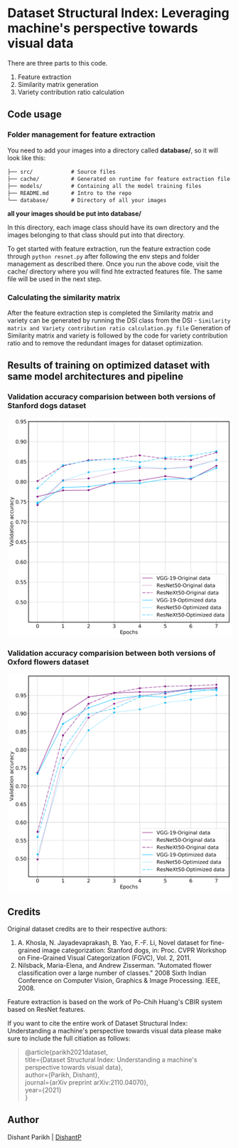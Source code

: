 # Dataset Structural Index: Leveraging machine's perspective towards visual data

There are three parts to this code.
1. Feature extraction
2. Similarity matrix generation
3. Variety contribution ratio calculation

## Code usage

### Folder management for feature extraction
You need to add your images into a directory called __database/__, so it will look like this:

    ├── src/            # Source files
    ├── cache/          # Generated on runtime for feature extraction file
    ├── models/         # Containing all the model training files
    ├── README.md       # Intro to the repo
    └── database/       # Directory of all your images

__all your images should be put into database/__

In this directory, each image class should have its own directory and the images belonging to that class should put into that directory.

To get started with feature extraction, run the feature extraction code through ```python resnet.py``` after following the env steps and folder management as described there. 
Once you run the above code, visit the cache/ directory where you will find hte extracted features file. The same file will be used in the next step.

### Calculating the similarity matrix

After the feature extraction step is completed the Similarity matrix and variety can be generated by running the DSI class from the DSI - ```Similarity matrix and Variety contribution ratio calculation.py file``` 
Generation of Similarity matrix and variety is followed by the code for variety contribution ratio and to remove the redundant images for dataset optimization.

## Results of training on optimized dataset with same model architectures and pipeline

### Validation accuracy comparision between both versions of Stanford dogs dataset
<img src="/images/figure3-1.png" width="700">

### Validation accuracy comparision between both versions of Oxford flowers dataset
<img src="/images/figure7-1.png" width="700">

## Credits

Original dataset credits are to their respective authors:
1. A. Khosla, N. Jayadevaprakash, B. Yao, F.-F. Li, Novel dataset for fine-grained image categorization: Stanford dogs, in: Proc. CVPR Workshop
on Fine-Grained Visual Categorization (FGVC), Vol. 2, 2011.
2. Nilsback, Maria-Elena, and Andrew Zisserman. "Automated flower classification over a large number of classes." 2008 Sixth Indian Conference on Computer Vision, Graphics & Image Processing. IEEE, 2008.

Feature extraction is based on the work of Po-Chih Huang's CBIR system based on ResNet features.

If you want to cite the entire work of Dataset Structural Index: Understanding a machine's perspective towards visual data please make sure to include the full citiation as follows:

>@article{parikh2021dataset,  
>  title={Dataset Structural Index: Understanding a machine's perspective towards visual data},  
>  author={Parikh, Dishant},  
>  journal={arXiv preprint arXiv:2110.04070},  
>  year={2021}  
>}  

## Author
Dishant Parikh | [DishantP](https://github.com/Dishant-P)
